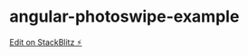 # angular-photoswipe-example

[Edit on StackBlitz ⚡️](https://stackblitz.com/edit/angular-photoswipe-example)